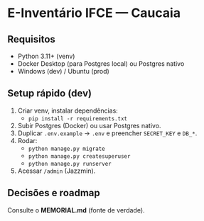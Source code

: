 # E-Inventário IFCE — Caucaia

## Requisitos
- Python 3.11+ (venv)
- Docker Desktop (para Postgres local) ou Postgres nativo
- Windows (dev) / Ubuntu (prod)

## Setup rápido (dev)
1. Criar venv, instalar dependências:
   - `pip install -r requirements.txt`
2. Subir Postgres (Docker) ou usar Postgres nativo.
3. Duplicar `.env.example` → `.env` e preencher `SECRET_KEY` e `DB_*`.
4. Rodar:
   - `python manage.py migrate`
   - `python manage.py createsuperuser`
   - `python manage.py runserver`
5. Acessar `/admin` (Jazzmin).

## Decisões e roadmap
Consulte o **MEMORIAL.md** (fonte de verdade).
